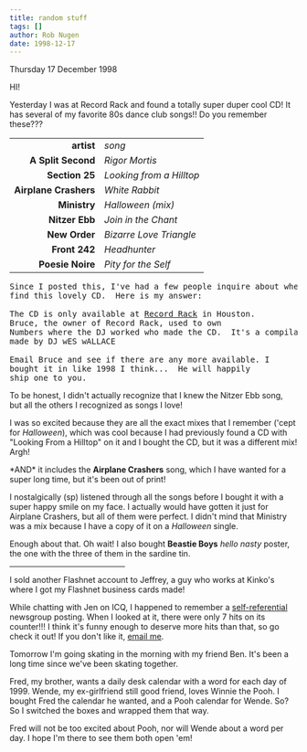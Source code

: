 ```yaml
---
title: random stuff
tags: []
author: Rob Nugen
date: 1998-12-17
---
```


<title>Not quite a State of My Life Address</title>

<p class=date>Thursday 17 December 1998</p>

<p>HI!

<p>Yesterday I was at Record Rack and found a totally super duper cool CD!  It has several of my favorite 80s dance club songs!! Do you remember these???

<p><table>
<tr><td align="right"><b>artist</b></td><td><em>song</em></td></tr>
<tr><td align="right"><b>A Split Second</b></td><td><em>Rigor Mortis</em></td></tr>
<tr><td align="right"><b>Section 25</b></td><td><em>Looking from a Hilltop</em></td></tr>
<tr><td align="right"><b>Airplane Crashers</b></td><td><em>White Rabbit</em></td></tr>
<tr><td align="right"><b>Ministry</b></td><td><em>Halloween (mix)</em></td></tr>
<tr><td align="right"><b>Nitzer Ebb</b></td><td><em>Join in the Chant</em></td></tr>
<tr><td align="right"><b>New Order</b></td><td><em>Bizarre Love Triangle</em></td></tr>
<tr><td align="right"><b>Front 242</b></td><td><em>Headhunter</em></td></tr>
<tr><td align="right"><b>Poesie Noire</b></td><td><em>Pity for the Self</em></td></tr>
</table>

<pre>
Since I posted this, I've had a few people inquire about where to 
find this lovely CD.  Here is my answer:

The CD is only available at <a href="http://www.recordrack.com">Record Rack</a> in Houston.  
Bruce, the owner of Record Rack, used to own
Numbers where the DJ worked who made the CD.  It's a compilation CD
made by DJ wES wALLACE

Email Bruce and see if there are any more available. I
bought it in like 1998 I think...  He will happily
ship one to you.
</pre>

<p>To be honest, I didn't actually recognize that I knew the Nitzer Ebb song, but all the others I recognized as songs I love!

<p>I was so excited because they are all the exact mixes that I remember ('cept for <em>Halloween</em>), which was cool because I had previously found a CD with "Looking From a Hilltop" on it and I bought the CD, but it was a different mix! Argh!

<p>*AND* it includes the <b>Airplane Crashers</b> song, which I have wanted for a super long time, but it's been out of print!

<p>I nostalgically (sp) listened through all the songs before I bought it with a super happy smile on my face.  I actually would have gotten it just for Airplane Crashers, but all of them were perfect.  I didn't mind that Ministry was a mix because I have a copy of it on a <em>Halloween</em> single.


<p>Enough about that.  Oh wait! I also bought <b>Beastie Boys</b> <em>hello nasty</em> poster, the one with the three of them in the sardine tin.

<p><hr width="40%">

<p>I sold another Flashnet account to Jeffrey, a guy who works at Kinko's where I got my Flashnet business cards made!

<p>While chatting with Jen on ICQ, I happened to remember a <a
href="/writing/old/funny_classics/margins.html">self-referential</a>
newsgroup posting. When I looked at it, there were only 7 hits on its
counter!!!  I think it's funny enough to deserve more hits than that,
so go check it out!  If you don't like it, <a
href="mailto:rob@robnugen.com">email me</a>.

<p>Tomorrow I'm going skating in the morning with my friend Ben. It's been a long time since we've been skating together.

<p>Fred, my brother, wants a daily desk calendar with a word for each day of 1999.  Wende, my ex-girlfriend still good friend, loves Winnie the Pooh.  I bought Fred the calendar he wanted, and a Pooh calendar for Wende.  So?  So I switched the boxes and wrapped them that way.

<p>Fred will not be too excited about Pooh, nor will Wende about a word per day.  I hope I'm there to see them both open 'em!
</p>
